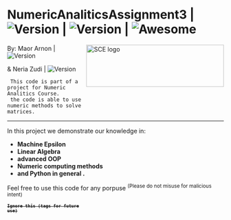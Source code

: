 # NumericAnaliticsAssignment3 | <img src="https://img.shields.io/badge/Version-0.3.3-green" alt="Version" > |   <img src="https://img.shields.io/badge/Downloads-0-lightgreen" alt="Version" > | ![Awesome](https://cdn.rawgit.com/sindresorhus/awesome/d7305f38d29fed78fa85652e3a63e154dd8e8829/media/badge.svg)

<img src="https://github.com/MatanSofer/AOOP/blob/main/img/SCE_logo.gif?raw=true" align="right"
     alt="SCE logo" width="320" height="98">


 By: Maor Arnon | <img src="https://img.shields.io/badge/Maor-Programmer-green" alt="Version" > 
 
 &  Neria Zudi | <img src="https://img.shields.io/badge/Matan-Programmer-blue" alt="Version" >
 


     This code is part of a project for Numeric Analitics Course.
     the code is able to use numeric methods to solve matrices.
   <hr>
   
   In this project we demonstrate our knowledge in:
   * **Machine Epsilon** 
   * **Linear Algebra** 
   * **advanced OOP** 
   * **Numeric computing methods**
   * **and Python in general .**

Feel free to use this code for any porpuse <sup> (Please do not misuse for malicious intent) </sub>



 


<code><strong><sup><strike>Ignore this (tags for future use)</strike></sup></strong></code>
